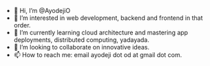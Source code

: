 - 👋 Hi, I’m @AyodejiO
- 👀 I’m interested in web development, backend and frontend in that order.
- 🌱 I’m currently learning cloud architecture and mastering app deployments, distributed computing, yadayada. 
- 💞️ I’m looking to collaborate on innovative ideas.
- 📫 How to reach me: email ayodeji dot od at gmail dot com. 

<!---
AyodejiO/AyodejiO is a ✨ special ✨ repository because its `README.md` (this file) appears on your GitHub profile.
You can click the Preview link to take a look at your changes.
--->
